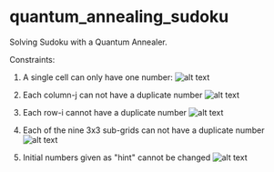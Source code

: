 # quantum_annealing_sudoku
Solving Sudoku with a Quantum Annealer. 


Constraints: 

1. A single cell can only have one number: ![alt text](https://cdn-images-1.medium.com/max/1116/1*7B27ezktcpRir8T-zMXu_A.png "A single cell can only have one number.")


2. Each column-j can not have a duplicate number ![alt text](https://cdn-images-1.medium.com/max/1116/1*7B27ezktcpRir8T-zMXu_A.png "A single cell can only have one number.")

3. Each row-i cannot have a duplicate number ![alt text](https://cdn-images-1.medium.com/max/1116/1*7B27ezktcpRir8T-zMXu_A.png "A single cell can only have one number.")

4. Each of the nine 3x3 sub-grids can not have a duplicate number ![alt text](https://cdn-images-1.medium.com/max/1116/1*7B27ezktcpRir8T-zMXu_A.png "A single cell can only have one number.")

5. Initial numbers given as "hint" cannot be changed ![alt text](https://cdn-images-1.medium.com/max/1116/1*7B27ezktcpRir8T-zMXu_A.png "A single cell can only have one number.")
